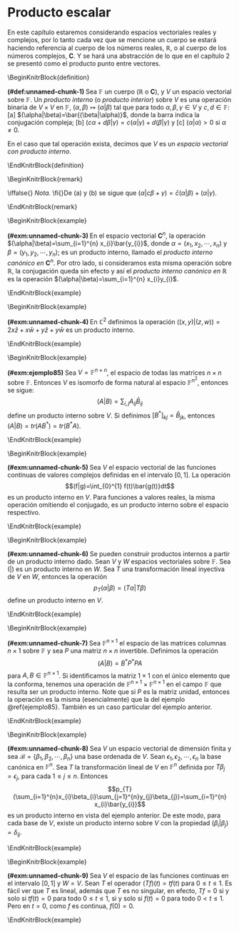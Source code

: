 # Producto escalar

En este capítulo estaremos considerando espacios vectoriales reales y complejos, por lo tanto cada vez que se mencione un cuerpo se estará haciendo referencia al cuerpo de los números reales, $\mathbb{R}$, o al cuerpo de los números complejos, $\mathbf{C}$. Y se hará una abstracción de lo que en el capítulo 2 se presentó como el producto punto entre vectores.

\BeginKnitrBlock{definition}<div class="definition"><span class="definition" id="def:unnamed-chunk-1"><strong>(\#def:unnamed-chunk-1) </strong></span>Sea $\mathbb{F}$ un cuerpo ($\mathbb{R}$ o $\mathbf{C}$), y $V$ un espacio vectorial sobre $\mathbb{F}$. Un *producto interno* (o *producto interior*) sobre $V$ es una operación binaria de $V\times V$ en $\mathbb{F}$, $(\alpha,\beta)\mapsto (\alpha|\beta)$ tal que para todo $\alpha,\beta,\gamma\in V$ y $c,d\in\mathbb{F}$:
[a] $(\alpha|\beta)=\bar{(\beta|\alpha)}$, donde la barra indica la conjugación compleja;
[b] $(c\alpha+d\beta|\gamma)=c(\alpha|\gamma)+d(\beta|\gamma)$ y
[c] $(\alpha|\alpha)>0$ si $\alpha\neq 0$.

En el caso que tal operación exista, decimos que $V$ es un *espacio vectorial con producto interno*.
</div>\EndKnitrBlock{definition}

\BeginKnitrBlock{remark}<div class="remark">\iffalse{} <span class="remark"><em>Nota. </em></span>  \fi{}De (a) y (b) se sigue que $(\alpha|c\beta+\gamma)=\bar{c}(\alpha|\beta)+(\alpha|\gamma)$.
</div>\EndKnitrBlock{remark}

\BeginKnitrBlock{example}<div class="example"><span class="example" id="exm:unnamed-chunk-3"><strong>(\#exm:unnamed-chunk-3) </strong></span>En el espacio vectorial $\mathbf{C}^{n}$, la operación $(\alpha|\beta)=\sum_{i=1}^{n} x_{i}\bar{y_{i}}$, donde $\alpha=(x_{1},x_{2},\cdots,x_{n})$ y $\beta=(y_{1},y_{2},\cdots,y_{n})$; es un producto interno, llamado el *producto interno canónico en* $\mathbf{C}^{n}$.
Por otro lado, si consideramos esta misma operación sobre $\mathbb{R}$, la conjugación queda sin efecto y así el *producto interno canónico en* $\mathbb{R}$ es la operación $(\alpha|\beta)=\sum_{i=1}^{n} x_{i}y_{i}$.
</div>\EndKnitrBlock{example}

\BeginKnitrBlock{example}<div class="example"><span class="example" id="exm:unnamed-chunk-4"><strong>(\#exm:unnamed-chunk-4) </strong></span>En $\mathbb{C}^{2}$ definimos la operación $((x,y)|(z,w))=2x\bar{z}+x\bar{w}+y\bar{z}+y\bar{w}$ es un producto interno.
</div>\EndKnitrBlock{example}

\BeginKnitrBlock{example}<div class="example"><span class="example" id="exm:ejemplo85"><strong>(\#exm:ejemplo85) </strong></span>Sea $V=\mathbb{F}^{n\times n}$, el espacio de todas las matrices $n\times n$ sobre $\mathbb{F}$. Entonces $V$ es isomorfo de forma natural al espacio $\mathbb{F}^{n^{2}}$, entonces se sigue: $$(A|B)=\sum_{i,j}A_{ij}\bar{B}_{ij}$$ define un producto interno sobre $V$. Si definimos $[B^{\ast}]_{kj}=\bar{B}_{jk}$, entonces $(A|B)=tr(AB^{\ast})=tr(B^{\ast}A)$. 
</div>\EndKnitrBlock{example}

\BeginKnitrBlock{example}<div class="example"><span class="example" id="exm:unnamed-chunk-5"><strong>(\#exm:unnamed-chunk-5) </strong></span>Sea $V$ el espacio vectorial de las funciones continuas de valores complejos definidas en el intervalo $[0,1]$. La operación $$(f|g)=\int_{0}^{1} f(t)\bar{g(t)}dt$$ es un producto interno en $V$. Para funciones a valores reales, la misma operación omitiendo el conjugado, es un producto interno sobre el espacio respectivo.
</div>\EndKnitrBlock{example}

\BeginKnitrBlock{example}<div class="example"><span class="example" id="exm:unnamed-chunk-6"><strong>(\#exm:unnamed-chunk-6) </strong></span>Se pueden construír productos internos a partir de un producto interno dado. Sean $V$ y $W$ espacios vectoriales sobre $\mathbb{F}$. Sea $(|)$ es un producto interno en $W$. Sea $T$ una transformación lineal inyectiva de $V$ en $W$, entonces la operación $$p_{T}(\alpha|\beta)=(T\alpha|T\beta)$$ define un producto interno en $V$.
</div>\EndKnitrBlock{example}

\BeginKnitrBlock{example}<div class="example"><span class="example" id="exm:unnamed-chunk-7"><strong>(\#exm:unnamed-chunk-7) </strong></span>Sea $\mathbb{F}^{n\times 1}$ el espacio de las matrices columnas $n\times 1$ sobre $\mathbb{F}$ y sea $P$ una matriz $n\times n$ invertible. Definimos la operación $$(A|B)=B^{\ast}P^{\ast}PA$$ para $A,B\in \mathbb{F}^{n\times 1}$. Si identificamos la matriz $1\times 1$ con el único elemento que la conforma, tenemos una operación de $\mathbb{F}^{n\times 1}\times \mathbb{F}^{n\times 1}$ en el campo $\mathbb{F}$ que resulta ser un producto interno. Note que si $P$ es la matriz unidad, entonces la operación es la misma (esencialmente) que la del ejemplo \@ref{ejemplo85}. También es un caso particular del ejemplo anterior.
</div>\EndKnitrBlock{example}

\BeginKnitrBlock{example}<div class="example"><span class="example" id="exm:unnamed-chunk-8"><strong>(\#exm:unnamed-chunk-8) </strong></span>Sea $V$ un espacio vectorial de dimensión finita y sea $\mathcal{B}=\{\beta_{1},\beta_{2},\cdots,\beta_{n}\}$ una base ordenada de $V$. Sean $\epsilon_{1},\epsilon_{2},\cdots,\epsilon_{n}$ la base canónica en $\mathbb{F}^{n}$. Sea $T$ la transformación lineal de $V$ en $\mathbb{F}^{n}$ definida por $T\beta_{j}=\epsilon_{j}$, para cada $1\leq j\leq n$. Entonces $$p_{T}(\sum_{i=1}^{n}x_{i}\beta_{i}\sum_{j=1}^{n}y_{j}\beta_{j})=\sum_{i=1}^{n} x_{i}\bar{y_{i}}$$ es un producto interno en vista del ejemplo anterior. De este modo, para cada base de $V$, existe un producto interno sobre $V$ con la propiedad $(\beta_{i}|\beta_{j})=\delta_{ij}$.
</div>\EndKnitrBlock{example}

\BeginKnitrBlock{example}<div class="example"><span class="example" id="exm:unnamed-chunk-9"><strong>(\#exm:unnamed-chunk-9) </strong></span>Sea $V$ el espacio de las funciones continuas en el intervalo $[0,1]$ y $W=V$. Sean $T$ el operador $(Tf)(t)=tf(t)$ para $0\leq t\leq 1$. Es fácil ver que $T$ es lineal, además que $T$ es no singular, en efecto, $Tf=0$ si y solo si $tf(t)=0$ para todo $0\leq t\leq 1$, si y solo si $f(t)=0$ para todo $0< t\leq 1$. Pero en $t=0$, como $f$ es continua, $f(0)=0$. 
</div>\EndKnitrBlock{example}
